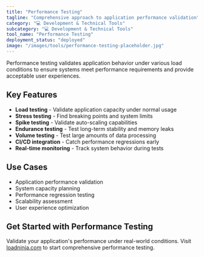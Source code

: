 ```yaml
---
title: "Performance Testing"
tagline: "Comprehensive approach to application performance validation"
category: "💻 Development & Technical Tools"
subcategory: "💻 Development & Technical Tools"
tool_name: "Performance Testing"
deployment_status: "deployed"
image: "/images/tools/performance-testing-placeholder.jpg"
---
```

Performance testing validates application behavior under various load conditions to ensure systems meet performance requirements and provide acceptable user experiences.

## Key Features

- **Load testing** - Validate application capacity under normal usage
- **Stress testing** - Find breaking points and system limits
- **Spike testing** - Validate auto-scaling capabilities
- **Endurance testing** - Test long-term stability and memory leaks
- **Volume testing** - Test large amounts of data processing
- **CI/CD integration** - Catch performance regressions early
- **Real-time monitoring** - Track system behavior during tests

## Use Cases

- Application performance validation
- System capacity planning
- Performance regression testing
- Scalability assessment
- User experience optimization

## Get Started with Performance Testing

Validate your application's performance under real-world conditions. Visit [loadninja.com](https://loadninja.com) to start comprehensive performance testing.

